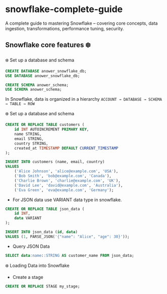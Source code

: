 # snowflake-complete-guide
A complete guide to mastering Snowflake – covering core concepts, data ingestion, transformations, performance tuning, security.

## Snowflake core features ❄️

❄️ Set up a database and schema

```sql
CREATE DATABASE anower_snowflake_db;
USE DATABASE anower_snowflake_db;

CREATE SCHEMA anower_schema;
USE SCHEMA anower_schema;
```
In Snowflake, data is organized in a hierarchy `ACCOUNT → DATABASE → SCHEMA → TABLE → ROW`

❄️ Set up a database and schema

```sql
CREATE OR REPLACE TABLE customers (
    id INT AUTOINCREMENT PRIMARY KEY,
    name STRING,
    email STRING,
    country STRING,
    created_at TIMESTAMP DEFAULT CURRENT_TIMESTAMP
);
```

```sql
INSERT INTO customers (name, email, country)
VALUES 
    ('Alice Johnson', 'alice@example.com', 'USA'),
    ('Bob Smith', 'bob@example.com', 'Canada'),
    ('Charlie Brown', 'charlie@example.com', 'UK'),
    ('David Lee', 'david@example.com', 'Australia'),
    ('Eva Green', 'eva@example.com', 'Germany');
```

- For JSON data use VARIANT data type in snowflake.

```sql
CREATE OR REPLACE TABLE json_data (
    id INT,
    data VARIANT
);
```

```sql
INSERT INTO json_data (id, data) 
VALUES (1, PARSE_JSON('{"name": "Alice", "age": 30}'));
```

- Query JSON Data

```sql
SELECT data:name::STRING AS customer_name FROM json_data;
```

❄️ Loading Data into Snowflake

- Create a stage

```sql
CREATE OR REPLACE STAGE my_stage;
```
